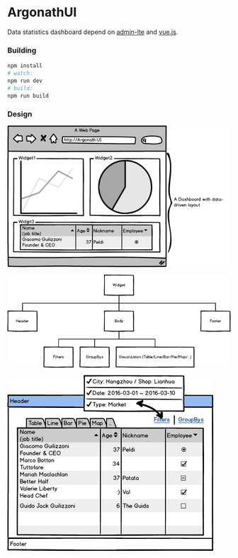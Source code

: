 # ArgonathUI

Data statistics dashboard depend on [admin-lte](https://almsaeedstudio.com/) and [vue.js](http://cn.vuejs.org/).

### Building

``` bash
npm install
# watch:
npm run dev
# build:
npm run build
```

### Design

![image](./doc/dashboard-sample.png)

![image](./doc/widget-struct.png)

![image](./doc/widget-sample.png)
